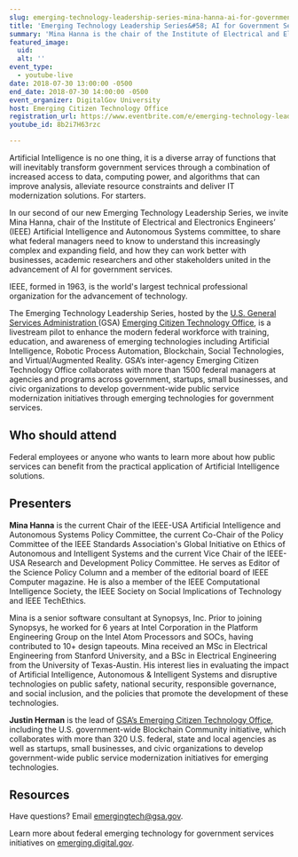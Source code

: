 ```yaml
---
slug: emerging-technology-leadership-series-mina-hanna-ai-for-government-services
title: 'Emerging Technology Leadership Series&#58; AI for Government Services with Mina Hanna'
summary: 'Mina Hanna is the chair of the Institute of Electrical and Electronics Engineers’ &#40;IEEE&#41; Artificial Intelligence and Autonomous Systems committee. He will share what federal managers need to know to understand this increasingly complex and expanding field&#46;'
featured_image:
  uid:
  alt: ''
event_type:
  - youtube-live
date: 2018-07-30 13:00:00 -0500
end_date: 2018-07-30 14:00:00 -0500
event_organizer: DigitalGov University
host: Emerging Citizen Technology Office
registration_url: https://www.eventbrite.com/e/emerging-technology-leadership-series-mina-hanna-and-ai-for-government-services-registration-48381530460
youtube_id: 8b2i7H63rzc

---
```


Artificial Intelligence is no one thing, it is a diverse array of functions that will inevitably transform government services through a combination of increased access to data, computing power, and algorithms that can improve analysis, alleviate resource constraints and deliver IT modernization solutions. For starters.

In our second of our new Emerging Technology Leadership Series, we invite Mina Hanna, chair of the Institute of Electrical and Electronics Engineers’ (IEEE) Artificial Intelligence and Autonomous Systems committee, to share what federal managers need to know to understand this increasingly complex and expanding field, and how they can work better with businesses, academic researchers and other stakeholders united in the advancement of AI for government services.

IEEE, formed in 1963, is the world's largest technical professional organization for the advancement of technology.

The Emerging Technology Leadership Series, hosted by the [U.S. General Services Administration ](https://www.gsa.gov/)(GSA) [Emerging Citizen Technology Office](https://emerging.digital.gov/), is a livestream pilot to enhance the modern federal workforce with training, education, and awareness of emerging technologies including Artificial Intelligence, Robotic Process Automation, Blockchain, Social Technologies, and Virtual/Augmented Reality.
GSA’s inter-agency Emerging Citizen Technology Office collaborates with more than 1500 federal managers at agencies and programs across government, startups, small businesses, and civic organizations to develop government-wide public service modernization initiatives through emerging technologies for government services.

## Who should attend

Federal employees or anyone who wants to learn more about how public services can benefit from the practical application of Artificial Intelligence solutions.

## Presenters

**Mina Hanna** is the current Chair of the IEEE-USA Artificial Intelligence and Autonomous Systems Policy Committee, the current Co-Chair of the Policy Committee of the IEEE Standards Association's Global Initiative on Ethics of Autonomous and Intelligent Systems and the current Vice Chair of the IEEE-USA Research and Development Policy Committee. He serves as Editor of the Science Policy Column and a member of the editorial board of IEEE Computer magazine. He is also a member of the IEEE Computational Intelligence Society, the IEEE Society on Social Implications of Technology and IEEE TechEthics.

Mina is a senior software consultant at Synopsys, Inc. Prior to joining Synopsys, he worked for 6 years at Intel Corporation in the Platform Engineering Group on the Intel Atom Processors and SOCs, having contributed to 10+ design tapeouts. Mina received an MSc in Electrical Engineering from Stanford University, and a BSc in Electrical Engineering from the University of Texas-Austin. His interest lies in evaluating the impact of Artificial Intelligence, Autonomous & Intelligent Systems and disruptive technologies on public safety, national security, responsible governance, and social inclusion, and the policies that promote the development of these technologies.

**Justin Herman** is the lead of [GSA’s Emerging Citizen Technology Office](https://emerging.digital.gov/), including the U.S. government-wide Blockchain Community initiative, which collaborates with more than 320 U.S. federal, state and local agencies as well as startups, small businesses, and civic organizations to develop government-wide public service modernization initiatives for emerging technologies.

## Resources
Have questions? Email [emergingtech@gsa.gov](mailto:emergingtech@gsa.gov).

Learn more about federal emerging technology for government services initiatives on [emerging.digital.gov](https://emerging.digital.gov/).
